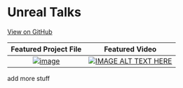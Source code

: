 ---
---

# Unreal Talks
[View on GitHub](https://github.com/UnrealTalks/UnrealTalks.github.io)


|Featured Project File | Featured Video |
|:-:|:-:|
| [![image]](https://github.com/UnrealTalks/UnrealTalks-Sphere)| [![IMAGE ALT TEXT HERE](http://img.youtube.com/vi/yxigaCW4Knc/0.jpg)](http://www.youtube.com/watch?v=yxigaCW4Knc)|

[image]: https://raw.githubusercontent.com/UnrealTalks/UnrealTalks-Sphere/master/assets/SphereAniSS.gif "Moving a Sphere"
add more stuff

